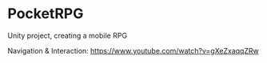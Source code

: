 # PocketRPG
Unity project, creating a mobile RPG

Navigation & Interaction: https://www.youtube.com/watch?v=gXeZxaqqZRw
